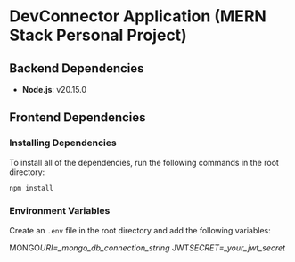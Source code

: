 # DevConnector Application (MERN Stack Personal Project)

## Backend Dependencies

- **Node.js**: v20.15.0

## Frontend Dependencies

### Installing Dependencies

To install all of the dependencies, run the following commands in the root directory:

```bash
npm install
```

### Environment Variables

Create an `.env` file in the root directory and add the following variables:

MONGO*URI=\_mongo_db_connection_string*
JWT*SECRET=\_your_jwt_secret*
